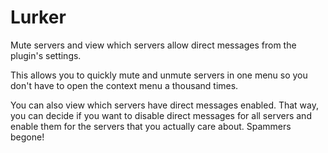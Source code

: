 # Lurker

Mute servers and view which servers allow direct messages from the plugin's settings.

This allows you to quickly mute and unmute servers in one menu so you don't have to open the context menu a thousand times.

You can also view which servers have direct messages enabled. That way, you can decide if you want to disable direct messages for all servers and enable them for the servers that you actually care about. Spammers begone!
